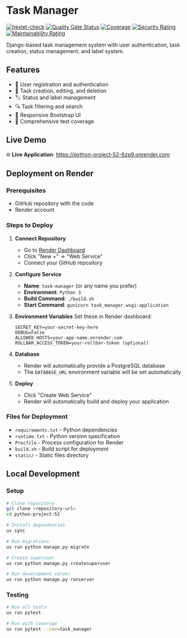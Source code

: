 # Task Manager

[![hexlet-check](https://github.com/Greshn1k92/python-project-52/actions/workflows/hexlet-check.yml/badge.svg)](https://github.com/Greshn1k92/python-project-52/actions/workflows/hexlet-check.yml)
[![Quality Gate Status](https://sonarcloud.io/api/project_badges/measure?project=greshn1k92_python-project-52&metric=alert_status)](https://sonarcloud.io/summary/new_code?id=greshn1k92_python-project-52)
[![Coverage](https://sonarcloud.io/api/project_badges/measure?project=greshn1k92_python-project-52&metric=coverage)](https://sonarcloud.io/summary/new_code?id=greshn1k92_python-project-52)
[![Security Rating](https://sonarcloud.io/api/project_badges/measure?project=greshn1k92_python-project-52&metric=security_rating)](https://sonarcloud.io/summary/new_code?id=greshn1k92_python-project-52)
[![Maintainability Rating](https://sonarcloud.io/api/project_badges/measure?project=greshn1k92_python-project-52&metric=sqale_rating)](https://sonarcloud.io/summary/new_code?id=greshn1k92_python-project-52)

Django-based task management system with user authentication, task creation, status management, and label system.

## Features

- 👤 User registration and authentication
- 📝 Task creation, editing, and deletion
- 🏷️ Status and label management
- 🔍 Task filtering and search
- 📱 Responsive Bootstrap UI
- 🧪 Comprehensive test coverage

## Live Demo

🌐 **Live Application**: https://python-project-52-6zp9.onrender.com

## Deployment on Render

### Prerequisites
- GitHub repository with the code
- Render account

### Steps to Deploy

1. **Connect Repository**
   - Go to [Render Dashboard](https://dashboard.render.com)
   - Click "New +" → "Web Service"
   - Connect your GitHub repository

2. **Configure Service**
   - **Name**: `task-manager` (or any name you prefer)
   - **Environment**: `Python 3`
   - **Build Command**: `./build.sh`
   - **Start Command**: `gunicorn task_manager.wsgi:application`

3. **Environment Variables**
   Set these in Render dashboard:
   ```
   SECRET_KEY=your-secret-key-here
   DEBUG=False
   ALLOWED_HOSTS=your-app-name.onrender.com
   ROLLBAR_ACCESS_TOKEN=your-rollbar-token (optional)
   ```

4. **Database**
   - Render will automatically provide a PostgreSQL database
   - The `DATABASE_URL` environment variable will be set automatically

5. **Deploy**
   - Click "Create Web Service"
   - Render will automatically build and deploy your application

### Files for Deployment

- `requirements.txt` - Python dependencies
- `runtime.txt` - Python version specification
- `Procfile` - Process configuration for Render
- `build.sh` - Build script for deployment
- `static/` - Static files directory

## Local Development

### Setup
```bash
# Clone repository
git clone <repository-url>
cd python-project-52

# Install dependencies
uv sync

# Run migrations
uv run python manage.py migrate

# Create superuser
uv run python manage.py createsuperuser

# Run development server
uv run python manage.py runserver
```

### Testing
```bash
# Run all tests
uv run pytest

# Run with coverage
uv run pytest --cov=task_manager
```

